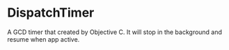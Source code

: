 # DispatchTimer
A GCD timer that created by Objective C. It will stop in the background and resume when app active.
